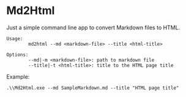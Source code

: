 # Md2Html
Just a simple command line app to convert Markdown files to HTML.

```
Usage:
        md2html --md <markdown-file> --title <html-title>

Options:
        --md|-m <markdown-file>: path to markdown file
        --title|-t <html-title>: title to the HTML page title
```

Example:

```
.\\Md2Html.exe --md SampleMarkdown.md --title "HTML page title"
```